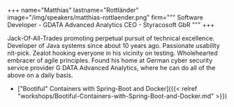 +++
name="Matthias"
lastname="Rottländer"
image="/img/speakers/matthias-rottlaender.png"
firm="""
Software Developer - GDATA Advanced Analytics
CEO - Styracosoft GbR
"""
+++

Jack-Of-All-Trades promoting perpetual pursuit of technical excellence.
Developer of Java systems since about 10 years ago.
Passionate usability nit-pick.
Zealot hooking everyone in his vicinity on testing.
Wholehearted embracer of agile principles.
Found his home at German cyber security service provider G DATA Advanced Analytics, where he can do all of the above on a daily basis.


* ["Bootiful" Containers with Spring-Boot and Docker]({{< relref "workshops/Bootiful-Containers-with-Spring-Boot-and-Docker.md" >}})

